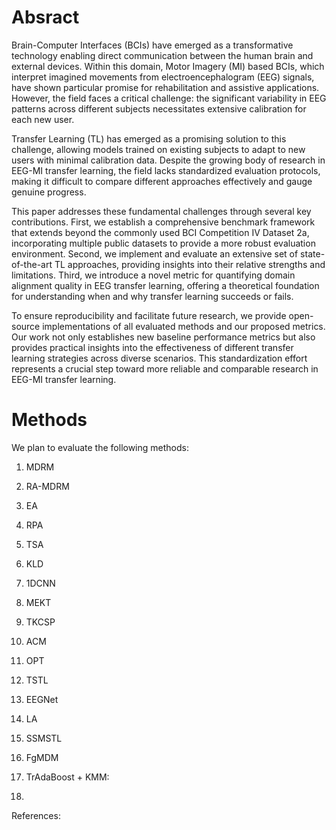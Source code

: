

# Absract 

Brain-Computer Interfaces (BCIs) have emerged as a transformative technology enabling direct communication between the human brain and external devices. Within this domain, Motor Imagery (MI) based BCIs, which interpret imagined movements from electroencephalogram (EEG) signals, have shown particular promise for rehabilitation and assistive applications. However, the field faces a critical challenge: the significant variability in EEG patterns across different subjects necessitates extensive calibration for each new user.

Transfer Learning (TL) has emerged as a promising solution to this challenge, allowing models trained on existing subjects to adapt to new users with minimal calibration data. Despite the growing body of research in EEG-MI transfer learning, the field lacks standardized evaluation protocols, making it difficult to compare different approaches effectively and gauge genuine progress.

This paper addresses these fundamental challenges through several key contributions. First, we establish a comprehensive benchmark framework that extends beyond the commonly used BCI Competition IV Dataset 2a, incorporating multiple public datasets to provide a more robust evaluation environment. Second, we implement and evaluate an extensive set of state-of-the-art TL approaches, providing insights into their relative strengths and limitations. Third, we introduce a novel metric for quantifying domain alignment quality in EEG transfer learning, offering a theoretical foundation for understanding when and why transfer learning succeeds or fails.

To ensure reproducibility and facilitate future research, we provide open-source implementations of all evaluated methods and our proposed metrics. Our work not only establishes new baseline performance metrics but also provides practical insights into the effectiveness of different transfer learning strategies across diverse scenarios. This standardization effort represents a crucial step toward more reliable and comparable research in EEG-MI transfer learning.


# Methods

We plan to evaluate the following methods:

1. MDRM
2. RA-MDRM
3. EA
4. RPA
5. TSA
6. KLD
7. 1DCNN
8. MEKT
9. TKCSP
10. ACM
11. OPT
12. TSTL
13. EEGNet
14. LA
15. SSMSTL
16. FgMDM
17. TrAdaBoost + KMM: 

18. 

References:

